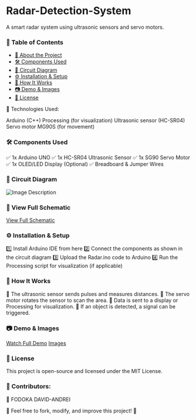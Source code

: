 # Radar-Detection-System

A smart radar system using ultrasonic sensors and servo motors.


### 📖 Table of Contents
- [📌 About the Project](#-about-the-project)  
- [🛠️ Components Used](#-components-used)  
- [🔧 Circuit Diagram](#-circuit-diagram)  
- [⚙️ Installation & Setup](#-installation--setup)  
- [🚀 How It Works](#-how-it-works)  
- [📷 Demo & Images](#-demo--images)  
- [📝 License](#-license) 

🔹 Technologies Used:

Arduino (C++)
Processing (for visualization)
Ultrasonic sensor (HC-SR04)
Servo motor MG90S (for movement)

### 🛠️ Components Used
✅ 1x Arduino UNO
✅ 1x HC-SR04 Ultrasonic Sensor
✅ 1x SG90 Servo Motor
✅ 1x OLED/LED Display (Optional)
✅ Breadboard & Jumper Wires

### 🔧 Circuit Diagram
![Image Description](images/circuit_diagram.png)

### 📜 View Full Schematic
[View Full Schematic](![schematic_circuit](https://github.com/user-attachments/assets/94e892bd-d014-45ac-af39-a17adeae3953))

### ⚙️ Installation & Setup
1️⃣ Install Arduino IDE from here
2️⃣ Connect the components as shown in the circuit diagram
3️⃣ Upload the Radar.ino code to Arduino
4️⃣ Run the Processing script for visualization (if applicable)

### 🚀 How It Works
🔹 The ultrasonic sensor sends pulses and measures distances.
🔹 The servo motor rotates the sensor to scan the area.
🔹 Data is sent to a display or Processing for visualization.
🔹 If an object is detected, a signal can be triggered.

### 📷 Demo & Images

[Watch Full Demo](https://youtube.com/shorts/39jKKc9EM-A?si=kU4zIgdn9sroy9mW)
[Images](![imagine_rl](https://github.com/user-attachments/assets/55c50084-e7ce-4b4e-bfb3-e9421975afc2))


### 📝 License
This project is open-source and licensed under the MIT License.

### 📌 Contributors:
👤 FODOKA DAVID-ANDREI

🔹 Feel free to fork, modify, and improve this project! 🚀


